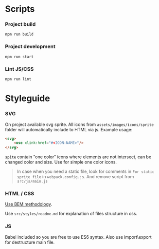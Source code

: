 # Scripts

### Project build

`npm run build`

### Project development

`npm run start`

### Lint JS/CSS

`npm run lint`

# Styleguide

### SVG

On project available svg sprite. All icons from `assets/images/icons/sprite` folder will automatically include to HTML via js. Example usage:
```html
<svg>
    <use xlink:href="#<ICON-NAME>"/>
</svg>
```

`spite` contain "one color" icons where elements are not intersect, can be changed color and size. Use for simple one color icons.

> In case when you need a static file, look for comments in `For static sprite file` in `webpack.config.js`. And remove script from `src/js/main.js`

### HTML / CSS
[Use BEM methodology](https://en.bem.info/methodology/).

Use `src/styles/readme.md` for explanation of files structure in css.

### JS
Babel included so you are free to use ES6 syntax.
Also use import\export for destructure main file.

